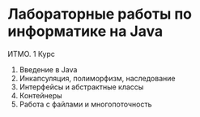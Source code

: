 # Лабораторные работы по информатике на Java
ИТМО. 1 Курс
1. Введение в Java
2. Инкапсуляция, полиморфизм, наследование
3. Интерфейсы и абстрактные классы
4. Контейнеры
5. Работа с файлами и многопоточность